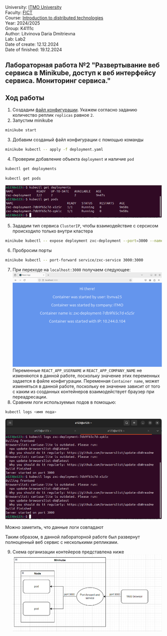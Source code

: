 University: [ITMO University](https://itmo.ru/ru/) \
Faculty: [FICT](https://fict.itmo.ru) \
Course: [Introduction to distributed technologies](https://github.com/itmo-ict-faculty/introduction-to-distributed-technologies) \
Year: 2024/2025 \
Group: K4111c \
Author: Litvinova Daria Dmitrievna \
Lab: Lab2 \
Date of create: 12.12.2024 \
Date of finished: 19.12.2024
## Лабораторная работа №2 "Развертывание веб сервиса в Minikube, доступ к веб интерфейсу сервиса. Мониторинг сервиса."
## Ход работы
1. Создадим [файл конфигурации](./deployment.yaml). Укажем согласно заданию количество реплик `replicas` равное `2`.
2. Запустим minikube
```bash
minikube start
```
3. Добавим созданый файл конфигурации с помощью команды
```bash
minikube kubectl -- apply -f deployment.yaml
```
4. Проверим добавление объекта `deployment` и наличие `pod`
```bash
kubectl get deployments
```
```bash
kubectl get pods
```
![image](./images/deployment_and_pods.png)

5. Зададим тип сервиса `ClusterIP`, чтобы взаимодействие с серсисом происходило только внутри кластера
```bash
minikube kubectl -- expose deployment zxc-deployment --port=3000 --name=zxc-service --type=ClusterIP
```
6. Пробросим порты
```bash
minikube kubectl -- port-forward service/zxc-service 3000:3000
```
7. При переходе на `localhost:3000` получаем следующее:
![image](./images/local_host.png)
Переменные `REACT_APP_USERNAME` и `REACT_APP_COMPANY_NAME` не изменяются в данной работе, поскольку значение этих переменных задается в файле конфигурации. Переменная `Container name`, может изменяться в данной работе, поскольку ее значение зависит от того с каким из созданных контейнеров взаимодействует браузер при переадресации.
8. Сравним логи используемых подов в помощью:
```bash
kubectl logs <имя пода>
```
![image](./images/logs.png)

Можно заметить, что данные логи совпадают 

Таким образом, в данной лабораторной работе был развернут полноценный веб сервис с несколькими репликами.

9. Схема организации контейеров представлена ниже
![image](./images/draw_lab2.png)
